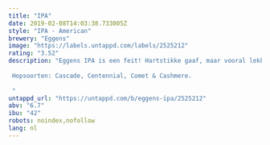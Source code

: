 ```yaml
---
title: "IPA"
date: 2019-02-08T14:03:38.733005Z
style: "IPA - American"
brewery: "Eggens"
image: "https://labels.untappd.com/labels/2525212"
rating: "3.52"
description: "Eggens IPA is een feit! Hartstikke gaaf, maar vooral lekker! Deze IPA is zacht moutig, maar vooral heel erg hoppig! Het bier ruikt heel fruitig, dit door de grote hoeveelheid hop tijdens de dry hop, maar ook een lekkere bitter,  Hopsoorten: Cascade, Centennial, Comet & Cashmere.  "
untappd_url: "https://untappd.com/b/eggens-ipa/2525212"
abv: "6.7"
ibu: "42"
robots: noindex,nofollow
lang: nl
---
```

